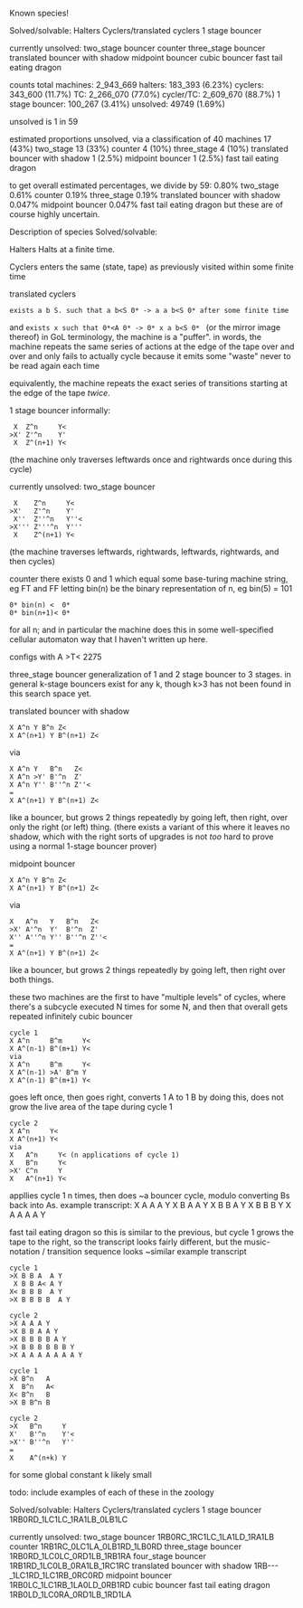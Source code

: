 Known species!

Solved/solvable: 
Halters
Cyclers/translated cyclers
1 stage bouncer

currently unsolved: 
two_stage bouncer
counter
three_stage bouncer
translated bouncer with shadow 
midpoint bouncer 
cubic bouncer 
fast tail eating dragon 

counts
total machines: 2_943_669
halters: 183_393 (6.23%)
cyclers: 343_600 (11.7%)
TC: 2_266_070 (77.0%)
cycler/TC: 2_609_670 (88.7%)
1 stage bouncer: 100_267 (3.41%)
unsolved: 49749 (1.69%)

unsolved is 1 in 59

estimated proportions unsolved, via a classification of 40 machines
17 (43%)  two_stage 
13 (33%)  counter
4  (10%) three_stage 
4  (10%) translated bouncer with shadow 
1  (2.5%) midpoint bouncer 
1  (2.5%) fast tail eating dragon 

to get overall estimated percentages, we divide by 59: 
0.80%  two_stage 
0.61%  counter
0.19%  three_stage 
0.19%  translated bouncer with shadow 
0.047% midpoint bouncer 
0.047% fast tail eating dragon 
but these are of course highly uncertain. 


Description of species
Solved/solvable: 

Halters
Halts at a finite time. 

Cyclers
enters the same (state, tape) as previously visited within some finite time

translated cyclers

`exists a b S. such that a b<S 0* -> a a b<S 0* after some finite time`

and 
`exists x such that 0*<A 0* -> 0* x a b<S 0* `
(or the mirror image thereof)
in GoL terminology, the machine is a "puffer". 
in words, the machine repeats the same series of actions at the edge of the tape over and over 
and only fails to actually cycle because it emits some "waste" never to be read again each time

equivalently, the machine repeats the exact series of transitions starting at the edge of 
the tape _twice_. 


1 stage bouncer
informally: 
```
 X  Z^n     Y<
>X' Z'^n    Y'
 X  Z^(n+1) Y<
```
(the machine only traverses leftwards once and rightwards once during this cycle)

currently unsolved: 
two_stage bouncer
```
 X    Z^n     Y<
>X'   Z'^n    Y'
 X''  Z''^n   Y''<
>X''' Z'''^n  Y'''
 X    Z^(n+1) Y<
 ```
(the machine traverses leftwards, rightwards, leftwards, rightwards, and then cycles)

counter
there exists 0 and 1 which equal some base-turing machine string, eg FT and FF
letting bin(n) be the binary representation of n, eg bin(5) = 101
```
0* bin(n) <  0*
0* bin(n+1)< 0*
```
for all n; and in particular the machine does this in some well-specified cellular automaton 
way that I haven't written up here. 

configs with
A >T< 
2275 

three_stage bouncer
generalization of 1 and 2 stage bouncer to 3 stages. in general k-stage bouncers exist for 
any k, though k>3 has not been found in this search space yet. 


translated bouncer with shadow 
```
X A^n Y B^n Z<
X A^(n+1) Y B^(n+1) Z<
```
via 
```
X A^n Y   B^n   Z<
X A^n >Y' B'^n  Z'
X A^n Y'' B''^n Z''<
=
X A^(n+1) Y B^(n+1) Z<
```
like a bouncer, but grows 2 things repeatedly by going left, then right, over only the right (or left) thing. 
(there exists a variant of this where it leaves no shadow, which with the right sorts of upgrades is not 
*too* hard to prove using a normal 1-stage bouncer prover)


midpoint bouncer 
```
X A^n Y B^n Z<
X A^(n+1) Y B^(n+1) Z<
```
via
```
X   A^n   Y   B^n   Z<
>X' A'^n  Y'  B'^n  Z'
X'' A''^n Y'' B''^n Z''<
=
X A^(n+1) Y B^(n+1) Z<
``` 
like a bouncer, but grows 2 things repeatedly by going left, then right over both things. 


these two machines are the first to have "multiple levels" of cycles, where 
there's a subcycle executed N times for some N, and then that overall gets repeated
infinitely
cubic bouncer 
```
cycle 1
X A^n     B^m     Y<
X A^(n-1) B^(m+1) Y<
via 
X A^n     B^m     Y<
X A^(n-1) >A' B^m Y
X A^(n-1) B^(m+1) Y<
```
goes left once, then goes right, converts 1 A to 1 B by doing this, does not grow 
the live area of the tape during cycle 1 

```
cycle 2
X A^n     Y<
X A^(n+1) Y<
via
X   A^n     Y< (n applications of cycle 1)
X   B^n     Y< 
>X' C^n     Y
X   A^(n+1) Y<
```
appllies cycle 1 n times, then does ~a bouncer cycle, modulo 
converting Bs back into As. 
example transcript: 
X A A A Y
X B A A Y
X B B A Y
X B B B Y 
X A A A A Y

fast tail eating dragon 
so this is similar to the previous, but cycle 1 grows the tape to the right, 
so the transcript looks fairly different, 
but the music-notation / transition sequence looks ~similar
example transcript
```
cycle 1
>X B B A  A Y 
 X B B A< A Y 
X< B B B  A Y
>X B B B B  A Y

cycle 2
>X A A A Y
>X B B A A Y
>X B B B B A Y  
>X B B B B B B Y
>X A A A A A A A Y
```

```
cycle 1
>X B^n   A
X  B^n   A<
X< B^n   B
>X B B^n B

cycle 2
>X   B^n     Y
X'   B'^n    Y'<
>X'' B''^n   Y''
=
X    A^(n+k) Y
```
for some global constant k likely small


todo: include examples of each of these in the zoology

Solved/solvable: 
Halters
Cyclers/translated cyclers
1 stage bouncer 1RB0RD_1LC1LC_1RA1LB_0LB1LC

currently unsolved: 
two_stage bouncer 1RB0RC_1RC1LC_1LA1LD_1RA1LB
counter 1RB1RC_0LC1LA_0LB1RD_1LB0RD
three_stage bouncer 1RB0RD_1LC0LC_0RD1LB_1RB1RA
four_stage bouncer 1RB1RD_1LC0LB_0RA1LB_1RC1RC
translated bouncer with shadow 1RB---_1LC1RD_1LC1RB_0RC0RD
midpoint bouncer 1RB0LC_1LC1RB_1LA0LD_0RB1RD
cubic bouncer 
fast tail eating dragon  1RB0LD_1LC0RA_0RD1LB_1RD1LA
